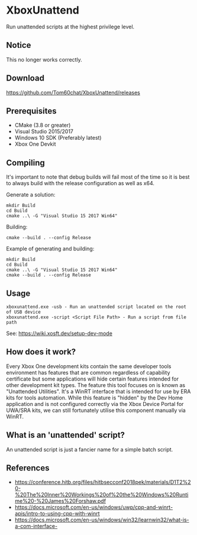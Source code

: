 # XboxUnattend
Run unattended scripts at the highest privilege level.

## Notice
This no longer works correctly.

## Download
https://github.com/Tom60chat/XboxUnattend/releases

## Prerequisites
- CMake (3.8 or greater)
- Visual Studio 2015/2017
- Windows 10 SDK (Preferably latest)
- Xbox One Devkit

## Compiling
It's important to note that debug builds will fail most of the time so it is best to always build with the release configuration as well as x64.

Generate a solution:
```
mkdir Build
cd Build
cmake ..\ -G "Visual Studio 15 2017 Win64"
```
Building:
```
cmake --build . --config Release
```
Example of generating and building:
```
mkdir Build
cd Build
cmake ..\ -G "Visual Studio 15 2017 Win64"
cmake --build . --config Release
```

## Usage
```
xboxunattend.exe -usb - Run an unattended script located on the root of USB device
xboxunattend.exe -script <Script File Path> - Run a script from file path
```

See: https://wiki.xosft.dev/setup-dev-mode

## How does it work?
Every Xbox One development kits contain the same developer tools environment has features that are common regardless of capability certificate but some 
applications will hide certain features intended for other development kit types. The feature this tool focuses on is known as "Unattended Utilities". It's a WinRT
interface that is intended for use by ERA kits for tools automation. While this feature is "hidden" by the Dev Home application and is not configured correctly via 
the Xbox Device Portal for UWA/SRA kits, we can still fortunately utilise this component manually via WinRT.

## What is an 'unattended' script?
An unattended script is just a fancier name for a simple batch script.

## References
* https://conference.hitb.org/files/hitbsecconf2018pek/materials/D1T2%20-%20The%20Inner%20Workings%20of%20the%20Windows%20Runtime%20-%20James%20Forshaw.pdf
* https://docs.microsoft.com/en-us/windows/uwp/cpp-and-winrt-apis/intro-to-using-cpp-with-winrt
* https://docs.microsoft.com/en-us/windows/win32/learnwin32/what-is-a-com-interface-
